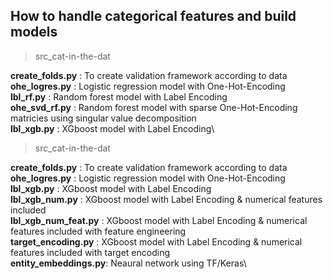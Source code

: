 ## How to handle categorical features and build models

>src_cat-in-the-dat

**create_folds.py**     : To create validation framework according to data\
**ohe_logres.py**       : Logistic regression model with One-Hot-Encoding\
**lbl_rf.py**           : Random forest model with Label Encoding\
**ohe_svd_rf.py**       : Random forest model with sparse One-Hot-Encoding matricies using singular value decomposition\
**lbl_xgb.py**          : XGboost model with Label Encoding\


>src_cat-in-the-dat

**create_folds.py**     : To create validation framework according to data\
**ohe_logres.py**       : Logistic regression model with One-Hot-Encoding\
**lbl_xgb.py**          : XGboost model with Label Encoding\
**lbl_xgb_num.py**      : XGboost model with Label Encoding & numerical features included\
**lbl_xgb_num_feat.py** : XGboost model with Label Encoding & numerical features included with feature engineering\
**target_encoding.py**  : XGboost model with Label Encoding & numerical features included with target encoding\
**entity_embeddings.py**: Neaural network using TF/Keras\
